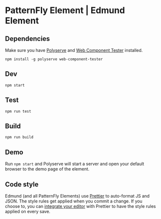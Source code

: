 # PatternFly Element | Edmund Element

## Dependencies

Make sure you have [Polyserve][polyserve] and [Web Component Tester][web-component-tester] installed.

    npm install -g polyserve web-component-tester

## Dev

    npm start

## Test

    npm run test

## Build

    npm run build

## Demo

Run `npm start` and Polyserve will start a server and open your default browser to the demo page of the element.

## Code style

Edmund (and all PatternFly Elements) use [Prettier][prettier] to auto-format JS and JSON.  The style rules get applied when you commit a change.  If you choose to, you can [integrate your editor][prettier-ed] with Prettier to have the style rules applied on every save.

[prettier]: https://github.com/prettier/prettier/
[prettier-ed]: https://github.com/prettier/prettier/#editor-integration
[polyserve]: https://github.com/Polymer/polyserve
[web-component-tester]: https://github.com/Polymer/web-component-tester
